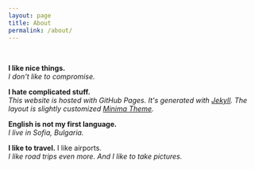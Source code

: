 ```yaml
---
layout: page
title: About
permalink: /about/
---
```


<br/>

**I like nice things.**  
*I don't like to compromise.*

**I hate complicated stuff.**  
*This website is hosted with GitHub Pages. It's generated with [Jekyll](https://github.com/jekyll/jekyll). The layout is slightly customized [Minima Theme](https://github.com/jekyll/minima).*

**English is not my first language.**  
*I live in Sofia, Bulgaria.*

**I like to travel.** I like airports.  
*I like road trips even more. And I like to take pictures.* 
